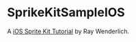 SprikeKitSampleIOS
==================

A [iOS Sprite Kit Tutorial](http://www.raywenderlich.com/42699/spritekit-tutorial-for-beginners) by Ray Wenderlich.
